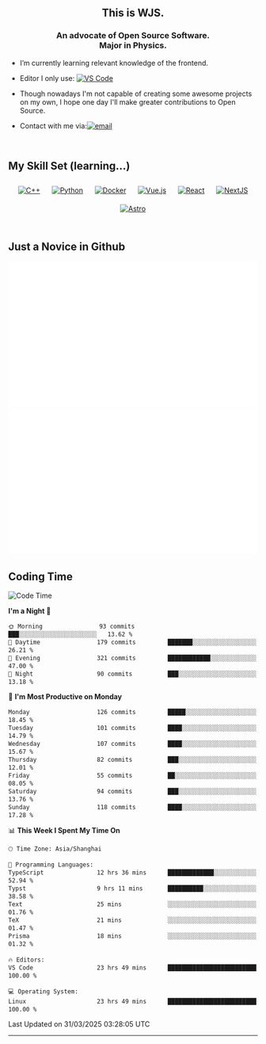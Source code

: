 ## <div align="center">This is WJS.</div>  
  

### <div align="center">An advocate of Open Source Software.<br>Major in Physics.</div>  
  

- I’m currently learning relevant knowledge of the frontend.  
  

- Editor I only use: [![VS Code](https://img.shields.io/badge/-VS%20Code-007ACC?style=plastic&logo=visual-studio-code)](https://code.visualstudio.com/)  
  

- Though nowadays I'm not capable of creating some awesome projects on my own, I hope one day I'll make greater contributions to Open Source.  
  

- Contact with me via:[![email](https://img.shields.io/badge/My-e--mail-red)](mailto:wjs@wjsphy.top)  
  

<br/>  


## My Skill Set (learning...)
<div align="center">  
<a href="https://www.cplusplus.com/" target="_blank"><img style="margin: 10px" src="https://profilinator.rishav.dev/skills-assets/cplusplus-original.svg" alt="C++" height="50" /></a>  
<a href="https://www.python.org/" target="_blank"><img style="margin: 10px" src="https://profilinator.rishav.dev/skills-assets/python-original.svg" alt="Python" height="50" /></a>  
<a href="https://www.docker.com/" target="_blank"><img style="margin: 10px" src="https://profilinator.rishav.dev/skills-assets/docker-original-wordmark.svg" alt="Docker" height="50" /></a>  
<a href="https://vuejs.org/" target="_blank"><img style="margin: 10px" src="https://profilinator.rishav.dev/skills-assets/vuejs-original-wordmark.svg" alt="Vue.js" height="50" /></a>  
<a href="https://reactjs.org/" target="_blank"><img style="margin: 10px" src="https://profilinator.rishav.dev/skills-assets/react-original-wordmark.svg" alt="React" height="50" /></a>  
<a href="https://nextjs.org/" target="_blank"><img style="margin: 10px" src="https://profilinator.rishav.dev/skills-assets/nextjs.png" alt="NextJS" height="50" /></a>  
<a href="https://www.astro.build/" target="_blank"><img style="margin: 10px" src="https://profilinator.rishav.dev/skills-assets/astro.svg" alt="Astro" height="50" /></a>   
</div>

<br/>  


## Just a Novice in Github  
![](https://raw.githubusercontent.com/wjsoj/github-stats-transparent/output/generated/overview.svg)
![](https://raw.githubusercontent.com/wjsoj/github-stats-transparent/output/generated/languages.svg)

## Coding Time

<!--START_SECTION:waka-->
![Code Time](http://img.shields.io/badge/Code%20Time-1%2C123%20hrs%201%20min-blue)

**I'm a Night 🦉** 

```text
🌞 Morning                93 commits          ███░░░░░░░░░░░░░░░░░░░░░░   13.62 % 
🌆 Daytime                179 commits         ███████░░░░░░░░░░░░░░░░░░   26.21 % 
🌃 Evening                321 commits         ████████████░░░░░░░░░░░░░   47.00 % 
🌙 Night                  90 commits          ███░░░░░░░░░░░░░░░░░░░░░░   13.18 % 
```
📅 **I'm Most Productive on Monday** 

```text
Monday                   126 commits         █████░░░░░░░░░░░░░░░░░░░░   18.45 % 
Tuesday                  101 commits         ████░░░░░░░░░░░░░░░░░░░░░   14.79 % 
Wednesday                107 commits         ████░░░░░░░░░░░░░░░░░░░░░   15.67 % 
Thursday                 82 commits          ███░░░░░░░░░░░░░░░░░░░░░░   12.01 % 
Friday                   55 commits          ██░░░░░░░░░░░░░░░░░░░░░░░   08.05 % 
Saturday                 94 commits          ███░░░░░░░░░░░░░░░░░░░░░░   13.76 % 
Sunday                   118 commits         ████░░░░░░░░░░░░░░░░░░░░░   17.28 % 
```


📊 **This Week I Spent My Time On** 

```text
🕑︎ Time Zone: Asia/Shanghai

💬 Programming Languages: 
TypeScript               12 hrs 36 mins      █████████████░░░░░░░░░░░░   52.94 % 
Typst                    9 hrs 11 mins       ██████████░░░░░░░░░░░░░░░   38.58 % 
Text                     25 mins             ░░░░░░░░░░░░░░░░░░░░░░░░░   01.76 % 
TeX                      21 mins             ░░░░░░░░░░░░░░░░░░░░░░░░░   01.47 % 
Prisma                   18 mins             ░░░░░░░░░░░░░░░░░░░░░░░░░   01.32 % 

🔥 Editors: 
VS Code                  23 hrs 49 mins      █████████████████████████   100.00 % 

💻 Operating System: 
Linux                    23 hrs 49 mins      █████████████████████████   100.00 % 
```


 Last Updated on 31/03/2025 03:28:05 UTC
<!--END_SECTION:waka-->

----

<!--
**wjsoj/wjsoj** is a ✨ _special_ ✨ repository because its `README.md` (this file) appears on your GitHub profile.

Here are some ideas to get you started:

- 🔭 I’m currently working on ...
- 🌱 I’m currently learning ...
- 👯 I’m looking to collaborate on ...
- 🤔 I’m looking for help with ...
- 💬 Ask me about ...
- 📫 How to reach me: ...
- 😄 Pronouns: ...
- ⚡ Fun fact: ...
-->
